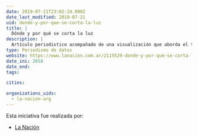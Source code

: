 ```yaml
---
date: 2019-07-21T23:02:24.000Z
date_last_modified: 2019-07-21
uid: donde-y-por-que-se-corta-la-luz
title: |
  Dónde y por qué se corta la luz
description: |
  Artículo periodistico acompañado de una visualización que aborda el tema de los cortes de luz en la ciudad de Buenos Aires en Argentina.
type: Periodismo de datos
website: https://www.lanacion.com.ar/2115529-donde-y-por-que-se-corta-la-luz
date_ini: 2018
date_end: 
tags:

cities: 

organizations_uids:
  - la-nacion-arg
---
```


Esta iniciativa fue realizada por:

- [La Nación](/organizaciones/la-nacion-arg)
